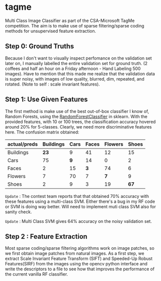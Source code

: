 tagme
=====

Multi Class Image Classifier as part of the CSA-Microsoft TagMe competition. 
The aim is to make use of sparse filtering/sparse coding methods for unsupervised feature extraction.

Step 0: Ground Truths
---------------------
Because I don't want to visually inspect perfomance on the validation set later on, I manually labelled the entire validation set for ground truth. 
(2 coffees and half an hour on a Friday afternoon - Hand Labeling 500 images). Have to mention that this made me realize that the validation data is super noisy, with images of low quality, blurred, dim, repeated, and rotated. (Note to self : scale invariant features).

Step 1: Use Given Features
--------------------------
The first method is make use of the best out-of-box classifier I know of, Random Forests, using the <a href="http://blog.yhathq.com/posts/random-forests-in-python.html">RandomForestClassifier</a> in sklearn. With the provided features, with 10 or 100 trees, the classification accuracy hovered around 20% for 5-classes. Clearly, we need more discriminative features here. The confusion matrix obtained:

actual/preds | Buildings | Cars | Faces | Flowers | Shoes
------------- |---|---|---|---|---
Buildings | **23** | 9 | 41 | 12 | 15
Cars | 75  |**9** | 14 | 0 | 2
Faces | 2 | 15 | **3** | 74 | 6
Flowers | 7 | 70 | 7 | **7** | 9
Shoes | 2 | 9 | 3 | 19 | **67**

``Update`` : The contest team reports that that obtained 70% accuracy with these features using a multi-class SVM. Either there's a bug in my RF code or SVM is doing way better. Will need to implement muti class SVM also for sanity check.

``Update`` : Multi Class SVM gives 64% accuracy on the noisy validation set.  

Step 2 : Feature Extraction
---------------------------
Most sparse coding/sparse filtering algorithms work on image patches, so we first obtain image patches from natural images. As a first step, we extract Scale Invariant Feature Transform (SIFT) and Speeded-Up Robust Features(SIRF) from the images using the opencv python interface and write the descriptors to a file to see how that improves the performance of the current vanilla RF classifier. 

